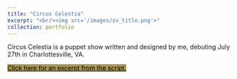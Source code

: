 ```yaml
---
title: "Circus Celestia"
excerpt: "<br/><img src='/images/sv_title.png'>"
collection: portfolio
---
```


Circus Celestia is a puppet show written and designed by me, debuting July 27th in Charlottesville, VA. 

<p><a href="/images/CircusCelestia_excerpt.pdf" class="button primary large" style="background-color:#A99653" target='_blank'><font color="#000">Click here for an excerpt from the script.</font></a></p>
